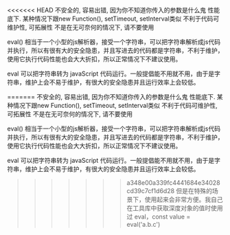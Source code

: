 <<<<<<< HEAD
不安全的,
容易出错, 因为你不知道你传入的参数是什么鬼
性能底下.
某种情况下跟new Function(), setTimeout, setInterval类似
不利于代码可维护性, 可拓展性
不是在无可奈何的情况下, 请不要使用

eval() 相当于一个小型的js解析器，接受一个字符串，可以把字符串解析成js代码并执行，所以有很有大的安全隐患，并且写进去的代码都是字符串，不利于维护，使用它执行代码性能也会大大折扣，所以正常情况下不建议使用。

eval 可以把字符串转为 javaScript 代码运行。一般提倡能不用就不用，由于是字符串，维护上会不易于维护，有很大的安全隐患并且运行效率上会较低。

=======
不安全的,
容易出错, 因为你不知道你传入的参数是什么鬼
性能底下.
某种情况下跟new Function(), setTimeout, setInterval类似
不利于代码可维护性, 可拓展性
不是在无可奈何的情况下, 请不要使用

eval() 相当于一个小型的js解析器，接受一个字符串，可以把字符串解析成js代码并执行，所以有很有大的安全隐患，并且写进去的代码都是字符串，不利于维护，使用它执行代码性能也会大大折扣，所以正常情况下不建议使用。

eval 可以把字符串转为 javaScript 代码运行。一般提倡能不用就不用，由于是字符串，维护上会不易于维护，有很大的安全隐患并且运行效率上会较低。

>>>>>>> a348e00a339fc4441684e34028cd39c7cf1d6d28
但是在特殊的场景下，使用起来会非常方便。我自己在工具库中获取深度对象的值时使用过 eval，const value = eval('a.b.c')